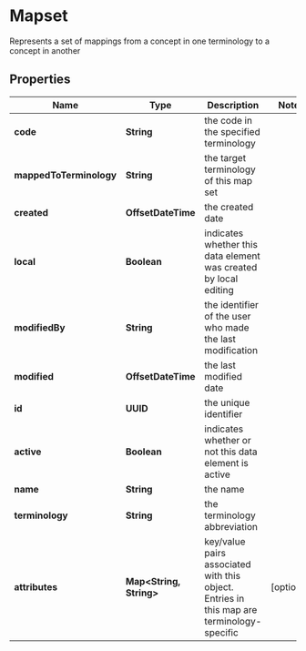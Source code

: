 

# Mapset

Represents a set of mappings from a concept in one terminology to a concept in another

## Properties

| Name | Type | Description | Notes |
|------------ | ------------- | ------------- | -------------|
|**code** | **String** | the code in the specified terminology |  |
|**mappedToTerminology** | **String** | the target terminology of this map set |  |
|**created** | **OffsetDateTime** | the created date |  |
|**local** | **Boolean** | indicates whether this data element was created by local editing |  |
|**modifiedBy** | **String** | the identifier of the user who made the last modification |  |
|**modified** | **OffsetDateTime** | the last modified date |  |
|**id** | **UUID** | the unique identifier |  |
|**active** | **Boolean** | indicates whether or not this data element is active |  |
|**name** | **String** | the name |  |
|**terminology** | **String** | the terminology abbreviation |  |
|**attributes** | **Map&lt;String, String&gt;** | key/value pairs associated with this object. Entries in this map are terminology-specific |  [optional] |



